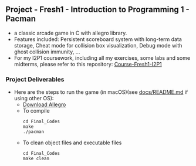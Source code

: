 ## Project - Fresh1 - Introduction to Programming 1 - Pacman
- a classic arcade game in C with allegro library.
- Features included: Persistent scoreboard system with long-term data storage, Cheat mode for collision box visualization, Debug mode with ghost collision immunity, ...
- For my I2P1 coursework, including all my exercises, some labs and some midterms, please refer to this repository: [Course-Fresh1-I2P1](https://github.com/rogerfan48/Course-Fresh1-I2P1)

### Project Deliverables
- Here are the steps to run the game (in macOS)(see [docs/README.md](https://github.com/rogerfan48/Project-Fresh1-I2P1-Pacman/blob/main/docs/README.md) if using other OS):
  - [Download Allegro](https://github.com/liballeg/allegro_wiki/wiki/Quickstart)
  - To compile
    ```shell
    cd Final_Codes
    make
    ./pacman
    ```
  - To clean object files and executable files
    ```shell
    cd Final_Codes
    make clean
    ```